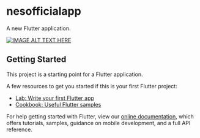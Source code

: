 # nesofficialapp

A new Flutter application.


[![IMAGE ALT TEXT HERE](https://img.youtube.com/vi/DqIBspztElk/0.jpg)](https://www.youtube.com/watch?v=YDqIBspztElk)

## Getting Started

This project is a starting point for a Flutter application.

A few resources to get you started if this is your first Flutter project:

- [Lab: Write your first Flutter app](https://flutter.dev/docs/get-started/codelab)
- [Cookbook: Useful Flutter samples](https://flutter.dev/docs/cookbook)

For help getting started with Flutter, view our
[online documentation](https://flutter.dev/docs), which offers tutorials,
samples, guidance on mobile development, and a full API reference.
